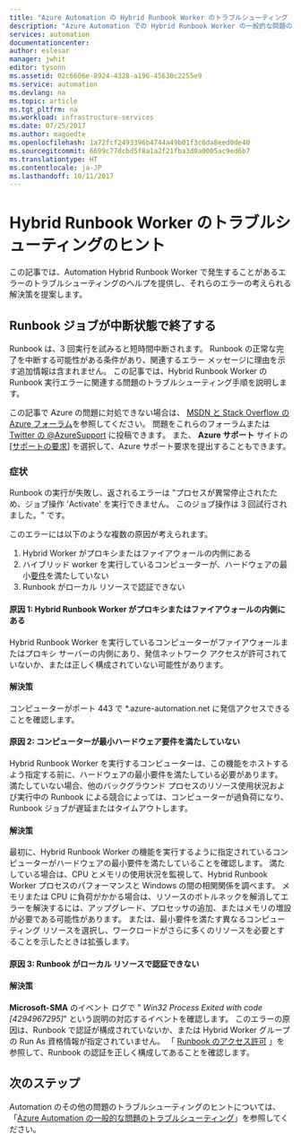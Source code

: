 ```yaml
---
title: "Azure Automation の Hybrid Runbook Worker のトラブルシューティング | Microsoft Docs"
description: "Azure Automation での Hybrid Runbook Worker の一般的な問題の、現象、原因、および解決方法について説明します。"
services: automation
documentationcenter: 
author: eslesar
manager: jwhit
editor: tysonn
ms.assetid: 02c6606e-8924-4328-a196-45630c2255e9
ms.service: automation
ms.devlang: na
ms.topic: article
ms.tgt_pltfrm: na
ms.workload: infrastructure-services
ms.date: 07/25/2017
ms.author: magoedte
ms.openlocfilehash: 1a72fcf2493396b4744a49b01f3c6da8eed0de40
ms.sourcegitcommit: 6699c77dcbd5f8a1a2f21fba3d0a0005ac9ed6b7
ms.translationtype: HT
ms.contentlocale: ja-JP
ms.lasthandoff: 10/11/2017
---
```

# <a name="troubleshooting-tips-for-hybrid-runbook-worker"></a>Hybrid Runbook Worker のトラブルシューティングのヒント

この記事では、Automation Hybrid Runbook Worker で発生することがあるエラーのトラブルシューティングのヘルプを提供し、それらのエラーの考えられる解決策を提案します。

## <a name="a-runbook-job-terminates-with-a-status-of-suspended"></a>Runbook ジョブが中断状態で終了する

Runbook は、3 回実行を試みると短時間中断されます。 Runbook の正常な完了を中断する可能性がある条件があり、関連するエラー メッセージに理由を示す追加情報は含まれません。 この記事では、Hybrid Runbook Worker の Runbook 実行エラーに関連する問題のトラブルシューティング手順を説明します。

この記事で Azure の問題に対処できない場合は、 [MSDN と Stack Overflow の Azure フォーラム](https://azure.microsoft.com/support/forums/)を参照してください。 問題をこれらのフォーラムまたは [Twitter の @AzureSupport](https://twitter.com/AzureSupport) に投稿できます。 また、 **Azure サポート** サイトの [[サポートの要求]](https://azure.microsoft.com/support/options/) を選択して、Azure サポート要求を提出することもできます。

### <a name="symptom"></a>症状
Runbook の実行が失敗し、返されるエラーは "プロセスが異常停止されたため、ジョブ操作 'Activate' を実行できません。 このジョブ操作は 3 回試行されました。" です。

このエラーには以下のような複数の原因が考えられます。 

1. Hybrid Worker がプロキシまたはファイアウォールの内側にある
2. ハイブリッド worker を実行しているコンピューターが、ハードウェアの最小[要件](automation-offering-get-started.md#hybrid-runbook-worker)を満たしていない  
3. Runbook がローカル リソースで認証できない

#### <a name="cause-1-hybrid-runbook-worker-is-behind-proxy-or-firewall"></a>原因 1: Hybrid Runbook Worker がプロキシまたはファイアウォールの内側にある
Hybrid Runbook Worker を実行しているコンピューターがファイアウォールまたはプロキシ サーバーの内側にあり、発信ネットワーク アクセスが許可されていないか、または正しく構成されていない可能性があります。

#### <a name="solution"></a>解決策
コンピューターがポート 443 で *.azure-automation.net に発信アクセスできることを確認します。 

#### <a name="cause-2-computer-has-less-than-minimum-hardware-requirements"></a>原因 2: コンピューターが最小ハードウェア要件を満たしていない
Hybrid Runbook Worker を実行するコンピューターは、この機能をホストするよう指定する前に、ハードウェアの最小要件を満たしている必要があります。 満たしていない場合、他のバックグラウンド プロセスのリソース使用状況および実行中の Runbook による競合によっては、コンピューターが過負荷になり、Runbook ジョブが遅延またはタイムアウトします。 

#### <a name="solution"></a>解決策
最初に、Hybrid Runbook Worker の機能を実行するように指定されているコンピューターがハードウェアの最小要件を満たしていることを確認します。  満たしている場合は、CPU とメモリの使用状況を監視して、Hybrid Runbook Worker プロセスのパフォーマンスと Windows の間の相関関係を調べます。  メモリまたは CPU に負荷がかかる場合は、リソースのボトルネックを解消してエラーを解決するには、アップグレード、プロセッサの追加、またはメモリの増設が必要である可能性があります。 または、最小要件を満たす異なるコンピューティング リソースを選択し、ワークロードがさらに多くのリソースを必要とすることを示したときは拡張します。         

#### <a name="cause-3-runbooks-cannot-authenticate-with-local-resources"></a>原因 3: Runbook がローカル リソースで認証できない

#### <a name="solution"></a>解決策
**Microsoft-SMA** のイベント ログで " *Win32 Process Exited with code [4294967295]*" という説明の対応するイベントを確認します。  このエラーの原因は、Runbook で認証が構成されていないか、または Hybrid Worker グループの Run As 資格情報が指定されていません。  「 [Runbook のアクセス許可](automation-hrw-run-runbooks.md#runbook-permissions) 」を参照して、Runbook の認証を正しく構成してあることを確認します。  

## <a name="next-steps"></a>次のステップ

Automation のその他の問題のトラブルシューティングのヒントについては、「[Azure Automation の一般的な問題のトラブルシューティング](automation-troubleshooting-automation-errors.md)」を参照してください。 